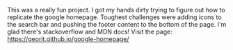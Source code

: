 This was a really fun project. I got my hands dirty trying to figure out how to replicate the google homepage. Toughest challenges were adding icons to the search bar and pushing the footer content to the bottom of the page. I'm glad there's stackoverflow and MDN docs! Visit the page: https://georit.github.io/google-homepage/
